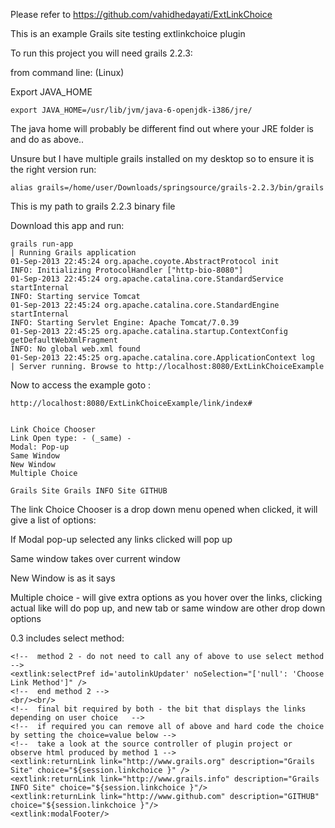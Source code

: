 Please refer to https://github.com/vahidhedayati/ExtLinkChoice

This is an example Grails site testing extlinkchoice plugin


To run this project you will need grails 2.2.3:

from command line: (Linux)

Export JAVA_HOME

    export JAVA_HOME=/usr/lib/jvm/java-6-openjdk-i386/jre/   
    
The java home will probably be different find out where your JRE folder is and do as above..
    
    
    
Unsure but I have multiple grails installed on my desktop so to ensure it is the right version run:
 
    alias grails=/home/user/Downloads/springsource/grails-2.2.3/bin/grails


This is my path to grails 2.2.3 binary file


Download this app and run:

    grails run-app
    | Running Grails application
    01-Sep-2013 22:45:24 org.apache.coyote.AbstractProtocol init
    INFO: Initializing ProtocolHandler ["http-bio-8080"]
    01-Sep-2013 22:45:24 org.apache.catalina.core.StandardService startInternal
    INFO: Starting service Tomcat
    01-Sep-2013 22:45:24 org.apache.catalina.core.StandardEngine startInternal
    INFO: Starting Servlet Engine: Apache Tomcat/7.0.39
    01-Sep-2013 22:45:25 org.apache.catalina.startup.ContextConfig getDefaultWebXmlFragment
    INFO: No global web.xml found
    01-Sep-2013 22:45:25 org.apache.catalina.core.ApplicationContext log
    | Server running. Browse to http://localhost:8080/ExtLinkChoiceExample


Now to access the example goto :

    http://localhost:8080/ExtLinkChoiceExample/link/index#


    Link Choice Chooser
    Link Open type: - (_same) -
    Modal: Pop-up
    Same Window
    New Window
    Multiple Choice

    Grails Site Grails INFO Site GITHUB



The link Choice Chooser is a drop down menu opened when clicked, it will give a list of options:

If Modal pop-up selected any links clicked will pop up

Same window takes over current window

New Window is as it says

Multiple choice - will give extra options as you hover over the links, clicking actual like will do pop up, and new tab or same window are other drop down options




0.3 includes select method:

    <!--  method 2 - do not need to call any of above to use select method -->
    <extlink:selectPref id='autolinkUpdater' noSelection="['null': 'Choose Link Method']" />
    <!--  end method 2 -->
    <br/><br/>
    <!--  final bit required by both - the bit that displays the links depending on user choice   -->
    <!--  if required you can remove all of above and hard code the choice by setting the choice=value below -->
    <!--  take a look at the source controller of plugin project or observe html produced by method 1 -->
    <extlink:returnLink link="http://www.grails.org" description="Grails Site" choice="${session.linkchoice }" />
    <extlink:returnLink link="http://www.grails.info" description="Grails INFO Site" choice="${session.linkchoice }"/>
    <extlink:returnLink link="http://www.github.com" description="GITHUB" choice="${session.linkchoice }"/>
    <extlink:modalFooter/>
